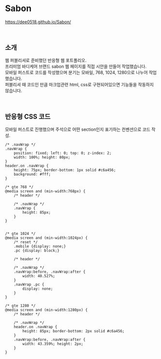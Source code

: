 # Sabon

https://dee0518.github.io/Sabon/

<br>

## 소개

웹 퍼블리셔로 준비했던 반응형 웹 포트폴리오. <br>
프리미엄 바디케어 브랜드 sabon 웹 페이지를 직접 시안을 만들어 작업했습니다. <br>
모바일 퍼스트로 코드를 작성했으며 분기는 모바일, 768, 1024, 1280으로 나누어 작업했습니다. <br>
퍼블리셔 때 코드인 만큼 마크업관련 html, css로 구현되어있으면 기능들을 작동하지 않습니다.

<br>

## 반응형 CSS 코드

모바일 퍼스트로 진행했으며 주석으로 어떤 section인지 표기하는 컨벤션으로 코드 작성.

```
/* .navWrap */
.navWrap {
    position: fixed; left: 0; top: 0; z-index: 2;
    width: 100%; height: 80px;
}
header.on .navWrap {
    height: 75px; border-bottom: 1px solid #c6a456;
    background: #fff;
}

/* gte 768 */
@media screen and (min-width:768px) {
    /* header */

    /* .navWrap */
    .navWrap {
        height: 85px;
    }
}


/* gte 1024 */
@media screen and (min-width:1024px) {
    /* reset */
    .mobile {display: none;}
    .pc {display: block;}

    /* header */

    /* .navWrap */
    .navWrap:before, .navWrap:after {
        width: 40.527%;
    }
    .navWrap .pc {
        display: none;
    }
}

/* gte 1280 */
@media screen and (min-width:1280px) {
    /* header */

    /* .navWrap */
    header.on .navWrap {
        height: 85px; border-bottom: 2px solid #c6a456;
    }
    .navWrap:before, .navWrap:after {
        width: 43.359%; height: 2px;
    }
}
```
